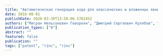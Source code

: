 ```yaml
---
title: "Автоматическая генерация кода для классических и вложенных явных методов Рунге-Кутты"
date: 2018-08-01
publishDate: 2020-03-30T13:58:06.578245Z
authors: ["Мигран Нельсонович Геворкян", "Дмитрий Сергеевич Кулябов", "Анастасия Вячеславовна Демидова", "Анна Владиславовна Королькова"]
publication_types: ["8"]
abstract: ""
featured: false
publication: ""
tags: ["patent", "rinc", "rinc"]
---
```


